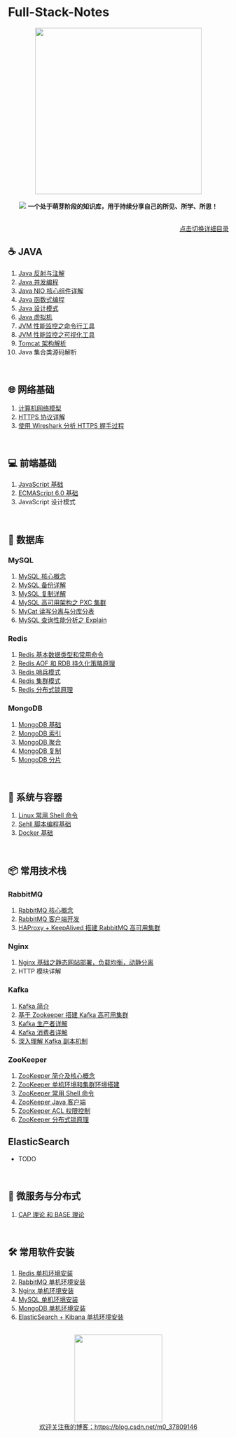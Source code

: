 # Full-Stack-Notes

<div align="center"> <img width="380px" src="https://gitee.com/heibaiying/Full-Stack-Notes/raw/master/pictures/full-stack-notes-logo.png"/> </div>
<br/>
<div align="center">
    <img src="https://gitee.com/heibaiying/Full-Stack-Notes/raw/master/pictures/芽.png"/>
    <strong>一个处于萌芽阶段的知识库，用于持续分享自己的所见、所学、所思！</strong>
</div>



<br/>

<p align="right"><a href="../master/CREADME.md">点击切换详细目录</a></p>

## :coffee: JAVA

1. [Java 反射与注解](notes/Java_反射与注解.md)
2. [Java 并发编程](notes/Java_并发编程.md)
3. [Java NIO 核心组件详解](notes/Java_NIO.md)
4. [Java 函数式编程](notes/Java_函数式编程.md)
5. [Java 设计模式](notes/Java_设计模式.md)
6. [Java 虚拟机](notes/Java_虚拟机.md)
7. [JVM 性能监控之命令行工具](notes/JVM_性能监控之命令行工具.md)
8. [JVM 性能监控之可视化工具](notes/JVM_性能监控之可视化工具.md)
9. [Tomcat 架构解析](notes/Tomcat_架构解析.md)
10. Java 集合类源码解析
   

<br/>

## :globe_with_meridians: 网络基础

1. [计算机网络模型](notes/计算机网络/计算机网络.md)
2. [HTTPS 协议详解](notes/计算机网络/HTTPS.md)
3. [使用 Wireshark 分析 HTTPS 握手过程](notes/WireShark_HTTPS.md)


 <br/>  

## :computer: 前端基础

1. [JavaScript 基础](notes/JavaScript_基础.md)
2. [ECMAScript 6.0 基础](notes/ES6_基础.md)
3. JavaScript 设计模式

<br/>

## :dolphin: 数据库

### MySQL

1. [MySQL 核心概念](notes/MySQL_基础.md)
2. [MySQL 备份详解](notes/MySQL_备份.md)
3. [MySQL 复制详解](notes/MySQL_复制.md)
4. [MySQL 高可用架构之 PXC 集群](notes/MySQL_PXC集群.md)
5. [MyCat 读写分离与分库分表](notes/MySQL_Mycat中间件.md)
6. [MySQL 查询性能分析之 Explain](notes/MySQL_EXPLAIN.md)

### Redis

1. [Redis 基本数据类型和常用命令](notes/Redis_数据类型和常用命令.md)
2. [Redis AOF 和 RDB 持久化策略原理](notes/Redis_持久化.md)
3. [Redis 哨兵模式](notes/Redis_哨兵模式.md)
4. [Redis 集群模式](notes/Redis_集群模式.md)
5. [Redis 分布式锁原理](notes/Redis_分布式锁原理.md)


### MongoDB

1. [MongoDB 基础](notes/MongoDB_基础.md)
2. [MongoDB 索引](notes/MongoDB_索引.md)
3. [MongoDB 聚合](notes/MongoDB_聚合.md)
4. [MongoDB 复制](notes/MongoDB_复制.md)
5. [MongoDB 分片](notes/MongoDB_分片.md)

<br/>

## :whale: 系统与容器

1. [Linux 常用 Shell 命令](notes/Linux_常用Shell命令.md)
2. [Sehll 脚本编程基础](notes/Shell_基础.md)
3. [Docker 基础](notes/Docker_基础.md)

<br/>

##  :package: 常用技术栈


### RabbitMQ

1. [RabbitMQ 核心概念](notes/RabbitMQ_基础.md)
2. [RabbitMQ 客户端开发](notes/RabbitMQ_客户端开发.md)
3. [HAProxy + KeepAlived 搭建 RabbitMQ 高可用集群](notes/RabbitMQ_高可用集群架构.md)

### Nginx

1. [Nginx 基础之静态网站部署，负载均衡，动静分离](notes/Nginx_基础.md)
2. HTTP 模块详解


### Kafka

1. [Kafka 简介](https://github.com/heibaiying/BigData-Notes/blob/master/notes/Kafka简介.md)
2. [基于 Zookeeper 搭建 Kafka 高可用集群](https://github.com/heibaiying/BigData-Notes/blob/master/notes/installation/基于Zookeeper搭建Kafka高可用集群.md)
3. [Kafka 生产者详解](https://github.com/heibaiying/BigData-Notes/blob/master/notes/Kafka生产者详解.md)
4. [Kafka 消费者详解](https://github.com/heibaiying/BigData-Notes/blob/master/notes/Kafka消费者详解.md)
5. [深入理解 Kafka 副本机制](https://github.com/heibaiying/BigData-Notes/blob/master/notes/Kafka深入理解分区副本机制.md)


### ZooKeeper 

1. [ZooKeeper 简介及核心概念](https://github.com/heibaiying/BigData-Notes/blob/master/notes/Zookeeper简介及核心概念.md)
2. [ZooKeeper 单机环境和集群环境搭建](https://github.com/heibaiying/BigData-Notes/blob/master/notes/installation/Zookeeper单机环境和集群环境搭建.md) 
3. [ZooKeeper 常用 Shell 命令](https://github.com/heibaiying/BigData-Notes/blob/master/notes/Zookeeper常用Shell命令.md)
4. [ZooKeeper Java 客户端](https://github.com/heibaiying/BigData-Notes/blob/master/notes/Zookeeper_Java客户端Curator.md)
5. [ZooKeeper  ACL 权限控制](https://github.com/heibaiying/BigData-Notes/blob/master/notes/Zookeeper_ACL权限控制.md)
6. [ZooKeeper 分布式锁原理](notes/ZooKeeper_分布式锁原理.md)

## ElasticSearch

+ TODO





<br/>

## :bullettrain_side: 微服务与分布式

1. [CAP 理论 和 BASE 理论](notes/Java综合/CAP理论和BASE理论.md)



<br/>

##  :hammer_and_wrench: 常用软件安装

1. [Redis 单机环境安装](notes/installation/Redis单机环境搭建.md)
2. [RabbitMQ 单机环境安装](notes/installation/RabbitMQ单机环境搭建.md)
3. [Nginx 单机环境安装](notes/installation/Nginx编译方式安装.md)
4. [MySQL 单机环境安装](notes/installation/MySQL单机环境搭建.md)
5. [MongoDB 单机环境安装](notes/installation/MongoDB单机环境搭建.md)
6. [ElasticSearch + Kibana 单机环境安装](notes/installation/ElasticSearch+Kibana单机环境搭建.md)

<br>

<div align="center"> <img width="200px" src="https://gitee.com/heibaiying/Full-Stack-Notes/raw/master/pictures/blog-logo.png"/> </div>

<div align="center"> <a href = "https://blog.csdn.net/m0_37809146"> 欢迎关注我的博客：https://blog.csdn.net/m0_37809146</a> </div>
